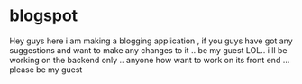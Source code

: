 # blogspot
Hey guys here i am making a blogging application , if you guys have got any suggestions and want to make any changes to it .. be my guest LOL..
i ll be working on the backend only .. anyone how want to work on its front end ... please be my guest
